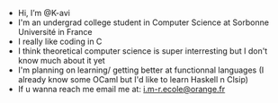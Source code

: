 -  Hi, I’m @K-avi
-  I'm an undergrad college student in Computer Science at Sorbonne Université in France
-  I really like coding in C 
-  I think theoretical computer science is super interresting but I don't know much about it yet
-  I'm planning on learning/ getting better at functionnal languages (I already know some OCaml but I'd like to learn Haskell n Clsip)
-  If u wanna reach me email me at:  i.m-r.ecole@orange.fr

